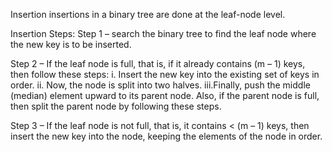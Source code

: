 Insertion
insertions in a binary tree are done at the leaf-node level.

Insertion Steps:
Step 1 – search the binary tree to find the leaf node where the new key is to be inserted.

Step 2 – If the leaf node is full, that is, if it already contains (m – 1)
keys, then follow these steps:
  i. Insert the new key into the existing set of keys in order.
  ii. Now, the node is split into two halves.
  iii.Finally, push the middle (median) element upward to its parent node.
Also, if the parent node is full, then split the parent node by following
these steps.

Step 3 – If the leaf node is not full, that is, it contains < (m – 1) keys, then insert the new key into the node, keeping the elements of the node
in order.
